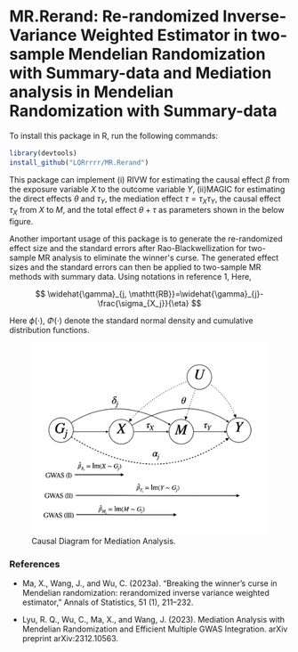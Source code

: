 # MR.Rerand: Re-randomized Inverse-Variance Weighted Estimator in two-sample Mendelian Randomization with Summary-data and Mediation analysis in Mendelian Randomization with Summary-data


To install this package in R, run the following commands:


```R
library(devtools) 
install_github("LQRrrrr/MR.Rerand")
```

This package can implement (i) RIVW for estimating the causal effect $\beta$ from the exposure variable $X$ to the outcome variable $Y$, (ii)MAGIC for estimating the direct effects $\theta$ and $\tau_Y$, the mediation effect $\tau=\tau_X\tau_Y$, the causal effect $\tau_X$ from $X$ to $M$, and the total effect $\theta+\tau$ as parameters shown in the below figure.

Another important usage of this package is to generate the re-randomized effect size and the standard errors after Rao-Blackwellization for two-sample MR analysis to eliminate the winner's curse. The generated effect sizes and the standard errors can then be applied to two-sample MR methods with summary data.  Using notations in reference 1, Here, 

$$
\widehat{\gamma}_{j, \mathtt{RB}}=\widehat{\gamma}_{j}-\frac{\sigma_{X_j}}{\eta} 
$$



Here $\phi(\cdot)$, $\Phi(\cdot)$ denote the standard normal density and cumulative distribution functions.


<figure>
  <img src="man/figures/causal_diagram.jpeg" alt="Example Image">
  <figcaption>Causal Diagram for Mediation Analysis.</figcaption>
</figure>


### References

- Ma, X., Wang, J., and Wu, C. (2023a). “Breaking the winner’s curse in Mendelian randomization: rerandomized inverse variance weighted estimator,” Annals of Statistics, 51 (1), 211–232.

- Lyu, R. Q., Wu, C., Ma, X., and Wang, J. (2023). Mediation Analysis with Mendelian Randomization and Efficient Multiple GWAS Integration. arXiv preprint arXiv:2312.10563.
